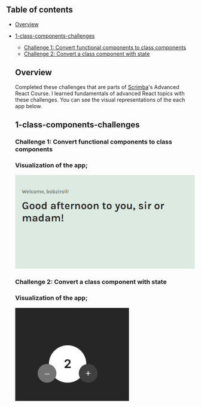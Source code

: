 ## Table of contents

- [Overview](#overview)

- [1-class-components-challenges](#1-class-components-challenges)

  - [Challenge 1: Convert functional components to class components](#1-class-components-challenges/challenge-1)
  - [Challenge 2: Convert a class component with state](#1-class-components-challenges/challenge-2)


    
  ## Overview

  Completed these challenges that are parts of [Scrimba](https://scrimba.com/learn/frontend/)'s Advanced React Course. I learned fundamentals of advanced React topics with these challenges.
  You can see the visual representations of the each app below.

  ## 1-class-components-challenges

  ### Challenge 1: Convert functional components to class components

  ### Visualization of the app;
  ![image](./1-class-components-challenges/challenge-1/challenge1.png)
  

  ### Challenge 2: Convert a class component with state

  ### Visualization of the app;
  ![image](./1-class-components-challenges/challenge-2/challenge2.png)
